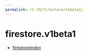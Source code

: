 ```yaml
---
permalink: /1.74/firestore/v1beta1/
---
```


# firestore.v1beta1



* [firestoreIndex](firestoreIndex.md)